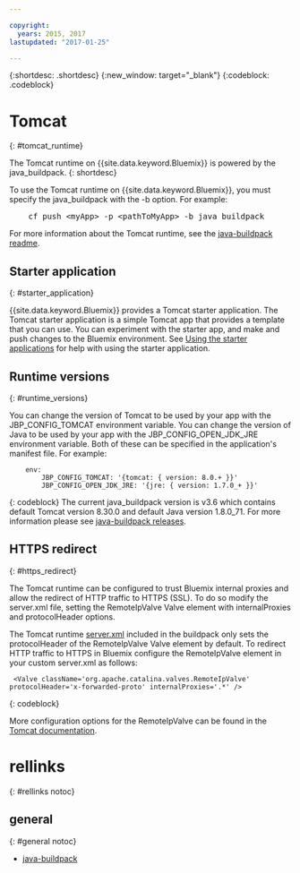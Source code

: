 ```yaml
---

copyright:
  years: 2015, 2017
lastupdated: "2017-01-25"

---
```


{:shortdesc: .shortdesc}
{:new_window: target="_blank"}
{:codeblock: .codeblock}


# Tomcat
{: #tomcat_runtime}

The Tomcat runtime on {{site.data.keyword.Bluemix}} is powered by the java_buildpack.
{: shortdesc}

To use the Tomcat runtime on {{site.data.keyword.Bluemix}}, you must specify the java_buildpack with the -b option. For example:
<pre>
    cf push &lt;myApp&gt; -p &lt;pathToMyApp&gt; -b java_buildpack
</pre>

For more information about the Tomcat runtime, see the
[java-buildpack readme](https://github.com/cloudfoundry/java-buildpack/blob/master/README.md).

## Starter application
{: #starter_application}

{{site.data.keyword.Bluemix}} provides a Tomcat starter application.  The Tomcat starter application is a simple Tomcat app that provides a template that you can use. You can experiment with the starter app, and make and push changes to the Bluemix environment. See [Using the starter applications](/docs/cfapps/starter_app_usage.html) for help with using the starter application.

## Runtime versions
{: #runtime_versions}

You can change the version of Tomcat to be used by your app with the JBP_CONFIG_TOMCAT environment variable.
You can change the version of Java to be used by your app with the JBP_CONFIG_OPEN_JDK_JRE environment variable.
Both of these can be specified in the application's manifest file.  For example:
```
    env:
        JBP_CONFIG_TOMCAT: '{tomcat: { version: 8.0.+ }}'
        JBP_CONFIG_OPEN_JDK_JRE: '{jre: { version: 1.7.0_+ }}'
```
{: codeblock}
The current java_buildpack version is v3.6 which contains default Tomcat version 8.30.0 and default Java version 1.8.0_71.
For more information please see [java-buildpack releases](https://github.com/cloudfoundry/java-buildpack/releases).

## HTTPS redirect
{: #https_redirect}

The Tomcat runtime can be configured to trust Bluemix internal proxies and allow the redirect of HTTP traffic to HTTPS (SSL).
To do so modify the server.xml file, setting the RemoteIpValve Valve element with internalProxies and protocolHeader options.

The Tomcat runtime [server.xml](https://github.com/cloudfoundry/java-buildpack/blob/master/resources/tomcat/conf/server.xml) included in the buildpack only sets the protocolHeader of the RemoteIpValve Valve element by default.  To redirect HTTP traffic to HTTPS in Bluemix configure the RemoteIpValve element in your custom server.xml as follows:

```
 <Valve className='org.apache.catalina.valves.RemoteIpValve' protocolHeader='x-forwarded-proto' internalProxies='.*' />
```
{: codeblock}

More configuration options for the RemoteIpValve can be found in the
[Tomcat documentation](https://tomcat.apache.org/tomcat-8.0-doc/api/org/apache/catalina/valves/RemoteIpValve.html).

# rellinks
{: #rellinks notoc}
## general
{: #general notoc}
* [java-buildpack](https://github.com/cloudfoundry/java-buildpack)
